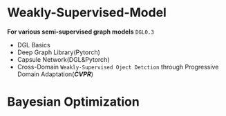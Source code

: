 # Weakly-Supervised-Model
**For various semi-supervised graph models**
`DGL0.3`
* DGL Basics
* Deep Graph Library(Pytorch)
* Capsule Network(DGL&Pytorch)
* Cross-Domain `Weakly-Supervised Oject Detction` through Progressive Domain Adaptation(***CVPR***)
# Bayesian Optimization
